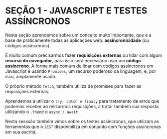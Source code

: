 # SEÇÃO 1 - JAVASCRIPT E TESTES ASSÍNCRONOS

Nesta seção aprendemos sobre um conceito muito importante, que é a base de praticamente todas as aplicações web: **assincronicidade** (ou códigos assíncronos).

É muito comum precisarmos fazer **requisições externas** ou lidar com algum **recurso do navegador**, para isso será necessário usar um **código assíncrono**. A forma mais comum de lidar com códigos assíncronos em Javascript é usando `Promises`, um recurso poderoso da linguagem, e, por isso, amplamente usado.

O próprio método `fetch`, também utiliza de promises para fazer as requisições externas.

Aprendemos a utilizar o `try, catch e finaly` para tratamento de erros que podemos receber ao relizarmos requisições, a tratar também sua resposta utilizando o `.then`e o `async / await`

Nesta sesssão também vimos sobre os testes assíncronos, que utilizam as ferramentas que o `JEST` disponibiliza em conjunto com funções assíncronas em sua escrita.
